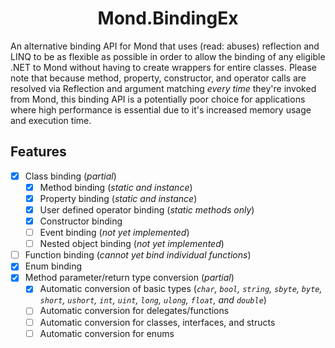 <h1 align="center">Mond.BindingEx</h1>

An alternative binding API for Mond that uses (read: abuses) reflection and LINQ to be as flexible as possible in order to allow the binding of any eligible .NET to Mond without having to create wrappers for entire classes. Please note that because method, property, constructor, and operator calls are resolved via Reflection and argument matching *every time* they're invoked from Mond, this binding API is a potentially poor choice for applications where high performance is essential due to it's increased memory usage and execution time.

## Features

- [x] Class binding (*partial*)
  - [x] Method binding (*static and instance*)
  - [x] Property binding (*static and instance*)
  - [x] User defined operator binding (*static methods only*)
  - [x] Constructor binding
  - [ ] Event binding (*not yet implemented*)
  - [ ] Nested object binding (*not yet implemented*)
- [ ] Function binding (*cannot yet bind individual functions*)
- [x] Enum binding
- [x] Method parameter/return type conversion (*partial*)
  - [x] Automatic conversion of basic types (*`char`, `bool`, `string`, `sbyte`, `byte`, `short`, `ushort`, `int`, `uint`, `long`, `ulong`, `float`, and `double`*)
  - [ ] Automatic conversion for delegates/functions
  - [ ] Automatic conversion for classes, interfaces, and structs
  - [ ] Automatic conversion for enums
